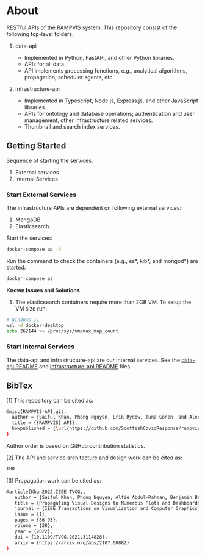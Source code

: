 # About

RESTful APIs of the RAMPVIS system. This repository consist of the following top-level folders.

1. data-api
   - Implemented in Python, FastAPI, and other Python libraries.
   - APIs for all data.
   - API implements processing functions, e.g., analytical algorithms, propagation, scheduler agents, etc.

2. infrastructure-api
   - Implemented in Typescript, Node.js, Express.js, and other JavaScript libraries.
   - APIs for ontology and database operations; authentication and user management; other infrastructure related services.
   - Thumbnail and search index services.

## Getting Started

Sequence of starting the services:

1. External services
2. Internal Services

### Start External Services

The infrastructure APIs are dependent on following external services:
1. MongoDB 
2. Elasticsearch. 

Start the services:

```bash
docker-compose up -d
```

Run the command to check the containers (e.g., es*, kib*, and mongod*) are started:

```bash
docker-compose ps
```

**Known Issues and Solutions**

1. The elasticsearch containers require more than 2GB VM. To setup the VM size run:

```bash
# Windows-11
wsl -d docker-desktop 
echo 262144 >> /proc/sys/vm/max_map_count
```

### Start Internal Services
The data-api and infrastructure-api are our internal services. See the [data-api README](./data-api/README.md) and [infrastructure-api README](./infrastructure-api/README.md) files.

## BibTex

[1] This repository can be cited as: 
```bash
@misc{RAMPVIS-API:git,
  author = {Saiful Khan, Phong Nguyen, Erik Rydow, Tuna Gonen, and Alexander Kachkaev},
  title = {{RAMPVIS} API},
  howpublished = {\url{https://github.com/ScottishCovidResponse/rampvis-api}},
}
```
Author order is based on GitHub contribution statistics.

[2] The API and service architecture and design work can be cited as:

```bash
TBD
```

[3] Propagation work can be cited as:

```bash
@article{Khan2022:IEEE-TVCG,,
   author = {Saiful Khan, Phong Nguyen, Alfie Abdul-Rahman, Benjamin Bach, Min Chen, Euan Freeman, and Cagatay Turkay},
   title = {Propagating Visual Designs to Numerous Plots and Dashboards},
   journal = {IEEE Transactions on Visualization and Computer Graphics},
   issue = {1},
   pages = {86-95},
   volume = {28},
   year = {2022},
   doi = {10.1109/TVCG.2021.3114828},
   arxiv = {https://arxiv.org/abs/2107.08882}
}
```
